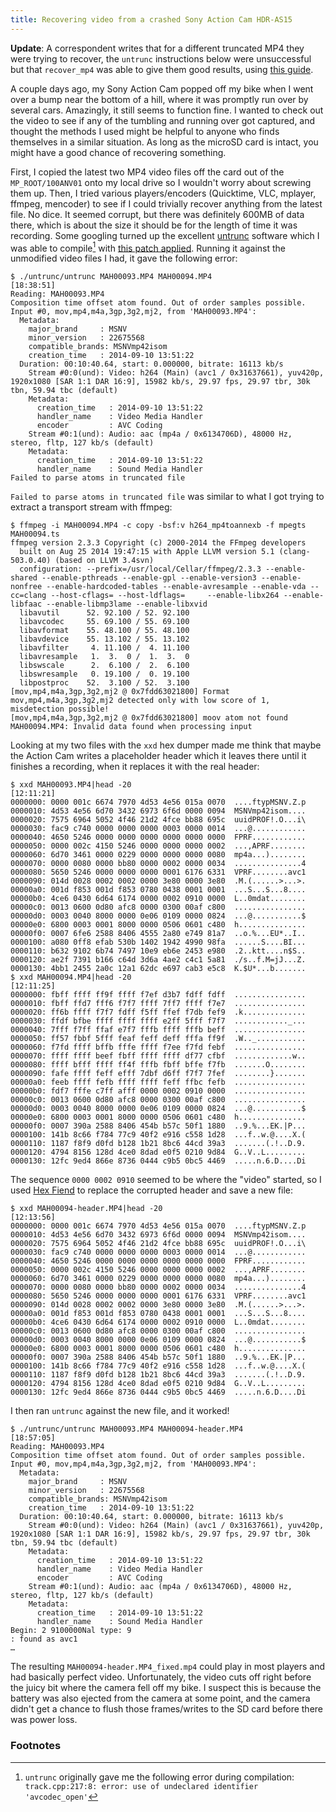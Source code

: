 ```yaml
---
title: Recovering video from a crashed Sony Action Cam HDR-AS15
---
```


**Update**: A correspondent writes that for a different truncated MP4 they were trying to recover, the `untrunc` instructions below were unsuccessful but that `recover_mp4` was able to give them good results, using [this guide](http://web.archive.org/web/20181130223015/https://tehnoblog.org/video-repair-guide-corrupted-mp4-avi-h264-file-fix/).

A couple days ago, my Sony Action Cam popped off my bike when I went over a bump near the bottom of a hill, where it was promptly run over by several cars. Amazingly, it still seems to function fine. I wanted to check out the video to see if any of the tumbling and running over got captured, and thought the methods I used might be helpful to anyone who finds themselves in a similar situation. As long as the microSD card is intact, you might have a good chance of recovering something.

First, I copied the latest two MP4 video files off the card out of the `MP_ROOT/100ANV01` onto my local drive so I wouldn't worry about screwing them up. Then, I tried various players/encoders (Quicktime, VLC, mplayer, ffmpeg, mencoder) to see if I could trivially recover anything from the latest file. No dice. It seemed corrupt, but there was definitely 600MB of data there, which is about the size it should be for the length of time it was recording. Some googling turned up the excellent [untrunc](https://github.com/ponchio/untrunc) software which I was able to compile[^1] with [this patch applied](https://gist.githubusercontent.com/ryanfb/ad6dada779c5745e1e22/raw/3e20f3c17648815ae348980b8e2487a12478dca9/untrunc.patch). Running it against the unmodified video files I had, it gave the following error:

    $ ./untrunc/untrunc MAH00093.MP4 MAH00094.MP4                  [18:38:51]
    Reading: MAH00093.MP4
    Composition time offset atom found. Out of order samples possible.
    Input #0, mov,mp4,m4a,3gp,3g2,mj2, from 'MAH00093.MP4':
      Metadata:
        major_brand     : MSNV
        minor_version   : 22675568
        compatible_brands: MSNVmp42isom
        creation_time   : 2014-09-10 13:51:22
      Duration: 00:10:40.64, start: 0.000000, bitrate: 16113 kb/s
        Stream #0:0(und): Video: h264 (Main) (avc1 / 0x31637661), yuv420p, 1920x1080 [SAR 1:1 DAR 16:9], 15982 kb/s, 29.97 fps, 29.97 tbr, 30k tbn, 59.94 tbc (default)
        Metadata:
          creation_time   : 2014-09-10 13:51:22
          handler_name    : Video Media Handler
          encoder         : AVC Coding
        Stream #0:1(und): Audio: aac (mp4a / 0x6134706D), 48000 Hz, stereo, fltp, 127 kb/s (default)
        Metadata:
          creation_time   : 2014-09-10 13:51:22
          handler_name    : Sound Media Handler
    Failed to parse atoms in truncated file

`Failed to parse atoms in truncated file` was similar to what I got trying to extract a transport stream with ffmpeg:

    $ ffmpeg -i MAH00094.MP4 -c copy -bsf:v h264_mp4toannexb -f mpegts MAH00094.ts  
    ffmpeg version 2.3.3 Copyright (c) 2000-2014 the FFmpeg developers
      built on Aug 25 2014 19:47:15 with Apple LLVM version 5.1 (clang-503.0.40) (based on LLVM 3.4svn)
      configuration: --prefix=/usr/local/Cellar/ffmpeg/2.3.3 --enable-shared --enable-pthreads --enable-gpl --enable-version3 --enable-nonfree --enable-hardcoded-tables --enable-avresample --enable-vda --cc=clang --host-cflags= --host-ldflags=     --enable-libx264 --enable-libfaac --enable-libmp3lame --enable-libxvid
      libavutil      52. 92.100 / 52. 92.100
      libavcodec     55. 69.100 / 55. 69.100
      libavformat    55. 48.100 / 55. 48.100
      libavdevice    55. 13.102 / 55. 13.102
      libavfilter     4. 11.100 /  4. 11.100
      libavresample   1.  3.  0 /  1.  3.  0
      libswscale      2.  6.100 /  2.  6.100
      libswresample   0. 19.100 /  0. 19.100
      libpostproc    52.  3.100 / 52.  3.100
    [mov,mp4,m4a,3gp,3g2,mj2 @ 0x7fdd63021800] Format mov,mp4,m4a,3gp,3g2,mj2 detected only with low score of 1, misdetection possible!
    [mov,mp4,m4a,3gp,3g2,mj2 @ 0x7fdd63021800] moov atom not found
    MAH00094.MP4: Invalid data found when processing input

Looking at my two files with the `xxd` hex dumper made me think that maybe the Action Cam writes a placeholder header which it leaves there until it finishes a recording, when it replaces it with the real header:

    $ xxd MAH00093.MP4|head -20                                    [12:11:21]
    0000000: 0000 001c 6674 7970 4d53 4e56 015a 0070  ....ftypMSNV.Z.p
    0000010: 4d53 4e56 6d70 3432 6973 6f6d 0000 0094  MSNVmp42isom....
    0000020: 7575 6964 5052 4f46 21d2 4fce bb88 695c  uuidPROF!.O...i\
    0000030: fac9 c740 0000 0000 0000 0003 0000 0014  ...@............
    0000040: 4650 5246 0000 0000 0000 0000 0000 0000  FPRF............
    0000050: 0000 002c 4150 5246 0000 0000 0000 0002  ...,APRF........
    0000060: 6d70 3461 0000 0229 0000 0000 0000 0080  mp4a...)........
    0000070: 0000 0080 0000 bb80 0000 0002 0000 0034  ...............4
    0000080: 5650 5246 0000 0000 0000 0001 6176 6331  VPRF........avc1
    0000090: 014d 0028 0002 0002 0000 3e80 0000 3e80  .M.(......>...>.
    00000a0: 001d f853 001d f853 0780 0438 0001 0001  ...S...S...8....
    00000b0: 4ce6 0430 6d64 6174 0000 0002 0910 0000  L..0mdat........
    00000c0: 0013 0600 0d80 afc8 0000 0300 00af c800  ................
    00000d0: 0003 0040 8000 0000 0e06 0109 0000 0824  ...@...........$
    00000e0: 6800 0003 0001 8000 0000 0506 0601 c480  h...............
    00000f0: 0007 6fe6 2588 8406 4555 2a80 e749 81a7  ..o.%...EU*..I..
    0000100: a080 0ff8 efab 530b 1402 1942 4990 98fa  ......S....BI...
    0000110: b632 9102 6b74 7497 10e9 eb6e 2453 e980  .2..ktt....n$S..
    0000120: ae2f 7391 b166 c64d 3d6a 4ae2 c4c1 5a81  ./s..f.M=jJ...Z.
    0000130: 4bb1 2455 2a0c 12a1 62dc e697 cab3 e5c8  K.$U*...b.......
    $ xxd MAH00094.MP4|head -20                                    [12:11:25]
    0000000: fbff ffff ff9f ffff f7ef d3b7 fdff fdff  ................
    0000010: fbff ffd7 fff6 f7f7 ffff 7ff7 ffff f7e7  ................
    0000020: ff6b ffff f7f7 fdff f5ff ffef f7db fef9  .k..............
    0000030: ffdf bfbe ffff ffff ffff e2ff 5fff f7f7  ............_...
    0000040: 7fff f7ff ffaf e7f7 fffb ffff fffb beff  ................
    0000050: ff57 fbbf 5fff feaf feff deff fffa ff9f  .W.._...........
    0000060: f7fd ffff bffb fffe ffff f7ee f7fd febf  ................
    0000070: ffff ffff beef fbff ffff ffff df77 cfbf  .............w..
    0000080: ffff bfff ffff ff4f fffb fbff bffe f7fb  .......O........
    0000090: fafe ffff feff efff 7dbf d6ff f7f7 7fef  ........}.......
    00000a0: feeb ffff fefb ffff ffff feff ffbc fefb  ................
    00000b0: fdf7 fffe c7ff afff 0000 0002 0910 0000  ................
    00000c0: 0013 0600 0d80 afc8 0000 0300 00af c800  ................
    00000d0: 0003 0040 8000 0000 0e06 0109 0000 0824  ...@...........$
    00000e0: 6800 0003 0001 8000 0000 0506 0601 c480  h...............
    00000f0: 0007 390a 2588 8406 454b b57c 50f1 1880  ..9.%...EK.|P...
    0000100: 141b 8c66 f784 77c9 40f2 e916 c558 1d28  ...f..w.@....X.(
    0000110: 1187 f8f9 d0fd b128 1b21 8bc6 44cd 39a3  .......(.!..D.9.
    0000120: 4794 8156 128d 4ce0 8dad e0f5 0210 9d84  G..V..L.........
    0000130: 12fc 9ed4 866e 8736 0444 c9b5 0bc5 4469  .....n.6.D....Di
    
The sequence `0000 0002 0910` seemed to be where the "video" started, so I used [Hex Fiend](http://ridiculousfish.com/hexfiend/) to replace the corrupted header and save a new file:
    
    $ xxd MAH00094-header.MP4|head -20                             [12:13:56]
    0000000: 0000 001c 6674 7970 4d53 4e56 015a 0070  ....ftypMSNV.Z.p
    0000010: 4d53 4e56 6d70 3432 6973 6f6d 0000 0094  MSNVmp42isom....
    0000020: 7575 6964 5052 4f46 21d2 4fce bb88 695c  uuidPROF!.O...i\
    0000030: fac9 c740 0000 0000 0000 0003 0000 0014  ...@............
    0000040: 4650 5246 0000 0000 0000 0000 0000 0000  FPRF............
    0000050: 0000 002c 4150 5246 0000 0000 0000 0002  ...,APRF........
    0000060: 6d70 3461 0000 0229 0000 0000 0000 0080  mp4a...)........
    0000070: 0000 0080 0000 bb80 0000 0002 0000 0034  ...............4
    0000080: 5650 5246 0000 0000 0000 0001 6176 6331  VPRF........avc1
    0000090: 014d 0028 0002 0002 0000 3e80 0000 3e80  .M.(......>...>.
    00000a0: 001d f853 001d f853 0780 0438 0001 0001  ...S...S...8....
    00000b0: 4ce6 0430 6d64 6174 0000 0002 0910 0000  L..0mdat........
    00000c0: 0013 0600 0d80 afc8 0000 0300 00af c800  ................
    00000d0: 0003 0040 8000 0000 0e06 0109 0000 0824  ...@...........$
    00000e0: 6800 0003 0001 8000 0000 0506 0601 c480  h...............
    00000f0: 0007 390a 2588 8406 454b b57c 50f1 1880  ..9.%...EK.|P...
    0000100: 141b 8c66 f784 77c9 40f2 e916 c558 1d28  ...f..w.@....X.(
    0000110: 1187 f8f9 d0fd b128 1b21 8bc6 44cd 39a3  .......(.!..D.9.
    0000120: 4794 8156 128d 4ce0 8dad e0f5 0210 9d84  G..V..L.........
    0000130: 12fc 9ed4 866e 8736 0444 c9b5 0bc5 4469  .....n.6.D....Di

I then ran `untrunc` against the new file, and it worked!

    $ ./untrunc/untrunc MAH00093.MP4 MAH00094-header.MP4           [18:57:05]
    Reading: MAH00093.MP4
    Composition time offset atom found. Out of order samples possible.
    Input #0, mov,mp4,m4a,3gp,3g2,mj2, from 'MAH00093.MP4':
      Metadata:
        major_brand     : MSNV
        minor_version   : 22675568
        compatible_brands: MSNVmp42isom
        creation_time   : 2014-09-10 13:51:22
      Duration: 00:10:40.64, start: 0.000000, bitrate: 16113 kb/s
        Stream #0:0(und): Video: h264 (Main) (avc1 / 0x31637661), yuv420p, 1920x1080 [SAR 1:1 DAR 16:9], 15982 kb/s, 29.97 fps, 29.97 tbr, 30k tbn, 59.94 tbc (default)
        Metadata:
          creation_time   : 2014-09-10 13:51:22
          handler_name    : Video Media Handler
          encoder         : AVC Coding
        Stream #0:1(und): Audio: aac (mp4a / 0x6134706D), 48000 Hz, stereo, fltp, 127 kb/s (default)
        Metadata:
          creation_time   : 2014-09-10 13:51:22
          handler_name    : Sound Media Handler
    Begin: 2 9100000Nal type: 9
    : found as avc1
    …

The resulting `MAH00094-header.MP4_fixed.mp4` could play in most players and had basically perfect video. Unfortunately, the video cuts off right before the juicy bit where the camera fell off my bike. I suspect this is because the battery was also ejected from the camera at some point, and the camera didn't get a chance to flush those frames/writes to the SD card before there was power loss.

### Footnotes

[^1]: `untrunc` originally gave me the following error during compilation: `track.cpp:217:8: error: use of undeclared identifier 'avcodec_open'`
